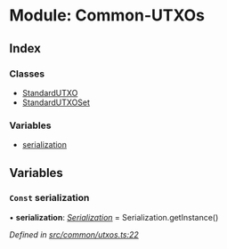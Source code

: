 # Module: Common-UTXOs

## Index

### Classes

- [StandardUTXO](../classes/common_utxos.standardutxo)
- [StandardUTXOSet](../classes/common_utxos.standardutxoset)

### Variables

- [serialization](common_utxos#const-serialization)

## Variables

### `Const` serialization

• **serialization**: _[Serialization](../classes/utils_serialization.serialization)_ = Serialization.getInstance()

_Defined in [src/common/utxos.ts:22](https://github.com/chain4travel/caminojs/blob/3883166/src/common/utxos.ts#L22)_
